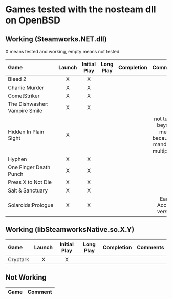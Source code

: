 # Games tested with the nosteam dll on OpenBSD

## Working (Steamworks.NET.dll)

X means tested and working, empty means not tested

|Game|Launch|Initial Play|Long Play|Completion|Comments|
|:---|:----:|:----------:|:-------:|:--------:|:------:|
|Bleed 2		|X|X||||
|Charlie Murder		|X|X||||
|CometStriker		|X|X||||
|The Dishwasher: Vampire Smile	|X|X||||
|Hidden In Plain Sight	|X||||not tested beyond menu because of mandatory multiplayer|
|Hyphen			|X|X||||
|One Finger Death Punch	|X|X||||
|Press X to Not Die	|X|X||||
|Salt & Sanctuary	|X|X||||
|Solaroids:Prologue	|X|X|||Early Access version|

## Working (libSteamworksNative.so.X.Y)

|Game|Launch|Initial Play|Long Play|Completion|Comments|
|:---|:----:|:----------:|:-------:|:--------:|:------:|
|Cryptark		|X|X||||

## Not Working

|Game|Comment|
|:---|:-----:|
